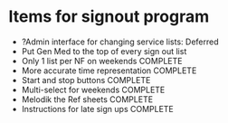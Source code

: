 # Items for signout program

*  ?Admin interface for changing service lists: Deferred
*  Put Gen Med to the top of every sign out list
*  Only 1 list per NF on weekends COMPLETE
*  More accurate time representation COMPLETE
*  Start and stop buttons COMPLETE
*  Multi-select for weekends COMPLETE
*  Melodik the Ref sheets COMPLETE
*  Instructions for late sign ups COMPLETE


